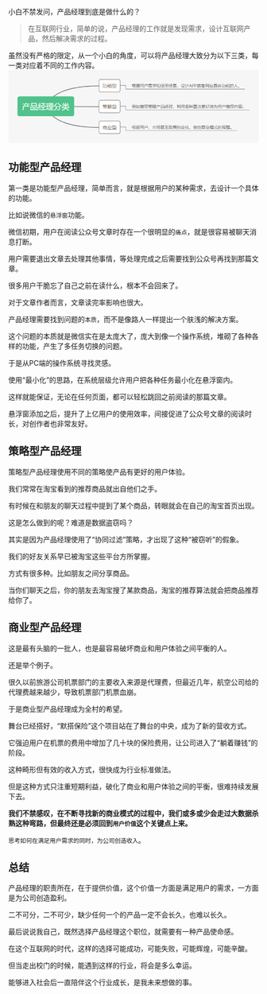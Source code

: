小白不禁发问，产品经理到底是做什么的？

> 在互联网行业，简单的说，产品经理的工作就是发现需求，设计互联网产品，然后解决需求的过程。

虽然没有严格的限定，从一个小白的角度，可以将产品经理大致分为以下三类，每一类对应着不同的工作内容。
![dd](../../images/pm/classification.jpg)

## 功能型产品经理

第一类是功能型产品经理，简单而言，就是根据用户的某种需求，去设计一个具体的功能。

比如说微信的`悬浮窗`功能。

微信初期，用户在阅读公众号文章时存在一个很明显的`痛点`，就是很容易被聊天消息打断。

用户需要退出文章去处理其他事情，等处理完成之后需要找到公众号再找到那篇文章。

很多用户干脆忘了自己之前在读什么，根本不会回来了。

对于文章作者而言，文章读完率影响也很大。

产品经理需要找到问题的`本质`，而不是像路人一样提出一个肤浅的解决方案。

这个问题的本质就是微信实在是太庞大了，庞大到像一个操作系统，堆砌了各种各样的功能，产生了多任务切换的问题。

于是从PC端的操作系统寻找灵感。

使用“最小化”的思路，在系统层级允许用户把各种任务最小化在悬浮窗内。

这样就能保证，无论在任何页面，都可以轻松跳回之前阅读的那篇文章。

悬浮窗添加之后，提升了上亿用户的使用效率，间接促进了公众号文章的阅读时长，对创作者也非常友好。

## 策略型产品经理

策略型产品经理使用不同的策略使产品有更好的用户体验。

我们常常在淘宝看到的推荐商品就出自他们之手。

有时候在和朋友的聊天过程中提到了某个商品，转眼就会在自己的淘宝首页出现。

这是怎么做到的呢？难道是数据盗窃吗？

其实是因为产品经理使用了“协同过滤”策略，才出现了这种“被窃听”的假象。

我们的好友关系早已被淘宝这些平台方所掌握。

方式有很多种。比如朋友之间分享商品。

当你们聊天之后，你的朋友去淘宝搜了某款商品，淘宝的推荐算法就会把商品推荐给你了。

## 商业型产品经理

这是最有头脑的一批人，也是最容易破坏商业和用户体验之间平衡的人。

还是举个例子。

很久以前旅游公司机票部门的主要收入来源是代理费，但最近几年，航空公司给的代理费越来越少，导致机票部门机票血崩。

于是商业型产品经理成为全村的希望。

舞台已经搭好，“默搭保险”这个项目站在了舞台的中央，成为了新的营收方式。

它强迫用户在机票的费用中增加了几十块的保险费用，让公司进入了“躺着赚钱”的阶段。

这种畸形但有效的收入方式，很快成为行业标准做法。

但是这种方式只注重短期利益，破化了商业和用户体验之间的平衡，很难持续发展下去。

**我们不禁感叹，在不断寻找新的商业模式的过程中，我们或多或少会走过大数据杀熟这种弯路，但最终还是必须回到`用户价值`这个关键点上来。**

`思考如何在满足用户需求的同时，为公司创造收入`。

## 总结

产品经理的职责所在，在于提供价值，这个价值一方面是满足用户的需求，一方面是为公司创造盈利。

二不可分，二不可少，缺少任何一个的产品一定不会长久，也难以长久。

最后说说我自己，既然选择产品经理这个职位，就需要有一种产品使命感。

在这个互联网的时代，这样的选择可能成功，可能失败，可能辉煌，可能辛酸。

但当走出校门的时候，能遇到这样的行业，将会是多么幸运。

能够进入社会后一直陪伴这个行业成长，是我未来想做的事。

